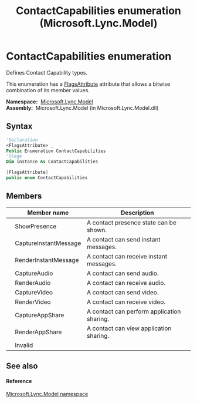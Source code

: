 ﻿---
title: ContactCapabilities enumeration (Microsoft.Lync.Model)
TOCTitle: ContactCapabilities enumeration
ms:assetid: T:Microsoft.Lync.Model.ContactCapabilities_DI_3_UC_OCS14MrefLyncWPF
ms:mtpsurl: https://msdn.microsoft.com/en-us/library/microsoft.lync.model.contactcapabilities_di_3_uc_ocs14mreflyncwpf(v=office.15)
ms:contentKeyID: 48589310
ms.date: 07/28/2014
mtps_version: v=office.15
f1_keywords:
- Microsoft.Lync.Model.ContactCapabilities.ShowPresence
- Microsoft.Lync.Model.ContactCapabilities.RenderAppShare
- Microsoft.Lync.Model.ContactCapabilities.RenderAudio
- Microsoft.Lync.Model.ContactCapabilities.CaptureAudio
- Microsoft.Lync.Model.ContactCapabilities.CaptureVideo
- Microsoft.Lync.Model.ContactCapabilities
- Microsoft.Lync.Model.ContactCapabilities.RenderVideo
- Microsoft.Lync.Model.ContactCapabilities.Invalid
- Microsoft.Lync.Model.ContactCapabilities.RenderInstantMessage
- Microsoft.Lync.Model.ContactCapabilities.CaptureAppShare
- Microsoft.Lync.Model.ContactCapabilities.CaptureInstantMessage
dev_langs:
- CSharp
- JScript
- VB
- other
---

# ContactCapabilities enumeration

Defines Contact Capability types.

This enumeration has a [FlagsAttribute](http://msdn2.microsoft.com/en-us/library/dk06fkbc) attribute that allows a bitwise combination of its member values.

**Namespace:**  [Microsoft.Lync.Model](microsoft-lync-model-namespace_2.md)  
**Assembly:**  Microsoft.Lync.Model (in Microsoft.Lync.Model.dll)

## Syntax

``` vb
'Declaration
<FlagsAttribute> _
Public Enumeration ContactCapabilities
'Usage
Dim instance As ContactCapabilities
```

``` csharp
[FlagsAttribute]
public enum ContactCapabilities
```

## Members

<table>
<thead>
<tr class="header">
<th></th>
<th>Member name</th>
<th>Description</th>
</tr>
</thead>
<tbody>
<tr class="odd">
<td></td>
<td>ShowPresence</td>
<td>A contact presence state can be shown.</td>
</tr>
<tr class="even">
<td></td>
<td>CaptureInstantMessage</td>
<td>A contact can send instant messages.</td>
</tr>
<tr class="odd">
<td></td>
<td>RenderInstantMessage</td>
<td>A contact can receive instant messages.</td>
</tr>
<tr class="even">
<td></td>
<td>CaptureAudio</td>
<td>A contact can send audio.</td>
</tr>
<tr class="odd">
<td></td>
<td>RenderAudio</td>
<td>A contact can receive audio.</td>
</tr>
<tr class="even">
<td></td>
<td>CaptureVideo</td>
<td>A contact can send video.</td>
</tr>
<tr class="odd">
<td></td>
<td>RenderVideo</td>
<td>A contact can receive video.</td>
</tr>
<tr class="even">
<td></td>
<td>CaptureAppShare</td>
<td>A contact can perform application sharing.</td>
</tr>
<tr class="odd">
<td></td>
<td>RenderAppShare</td>
<td>A contact can view application sharing.</td>
</tr>
<tr class="even">
<td></td>
<td>Invalid</td>
<td></td>
</tr>
</tbody>
</table>


## See also

#### Reference

[Microsoft.Lync.Model namespace](microsoft-lync-model-namespace_2.md)

